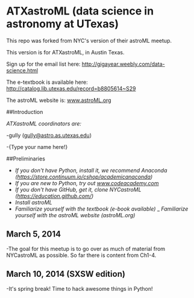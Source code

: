 # ATXastroML (data science in astronomy at UTexas)

This repo was forked from NYC's version of their astroML meetup.

This version is for ATXastroML, in Austin Texas. 

Sign up for the email list here:
http://gigayear.weebly.com/data-science.html

The e-textbook is available here:
http://catalog.lib.utexas.edu/record=b8805614~S29

The astroML website is:
www.astroML.org

##Introduction

_ATXastroML coordinators are:_

 -gully (gully@astro.as.utexas.edu)

 -{Type your name here!}

##Preliminaries

  - _If you don't have Python, install it, we recommend Anaconda (https://store.continuum.io/cshop/academicanaconda)_
  - _If you are new to Python, try out www.codeacademy.com_
  - _If you don't have GitHub, get it, clone NYCastroML (https://education.github.com/)_
  - _Install astroML_
  - _Familiarize yourself with the textbook (e-book available)_
  _ _Familiarize yourself with the astroML website (astroML.org)_

## March 5, 2014

  -The goal for this meetup is to go over as much of material from NYCastroML as possible.  So far there is content from Ch1-4.

## March 10, 2014 (SXSW edition)

  -It's spring break!  Time to hack awesome things in Python!



